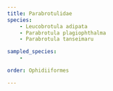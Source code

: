 ```yaml
---
title: Parabrotulidae
species:
    - Leucobrotula adipata
    - Parabrotula plagiophthalma
    - Parabrotula tanseimaru

sampled_species:
    - 

order: Ophidiiformes

---
```

